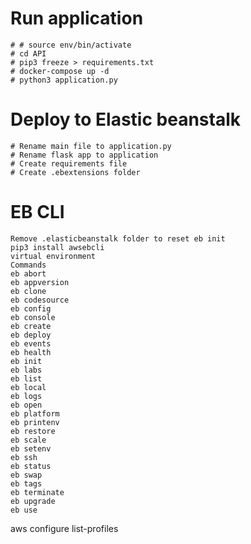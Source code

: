 
# Run application
    # # source env/bin/activate
    # cd API
    # pip3 freeze > requirements.txt
    # docker-compose up -d
    # python3 application.py


# Deploy to Elastic beanstalk
    # Rename main file to application.py
    # Rename flask app to application
    # Create requirements file
    # Create .ebextensions folder

# EB CLI
    Remove .elasticbeanstalk folder to reset eb init
    pip3 install awsebcli
    virtual environment
    Commands
    eb abort
    eb appversion
    eb clone
    eb codesource
    eb config
    eb console
    eb create
    eb deploy
    eb events
    eb health
    eb init
    eb labs
    eb list
    eb local
    eb logs
    eb open
    eb platform
    eb printenv
    eb restore
    eb scale
    eb setenv
    eb ssh
    eb status
    eb swap
    eb tags
    eb terminate
    eb upgrade
    eb use


aws configure list-profiles


